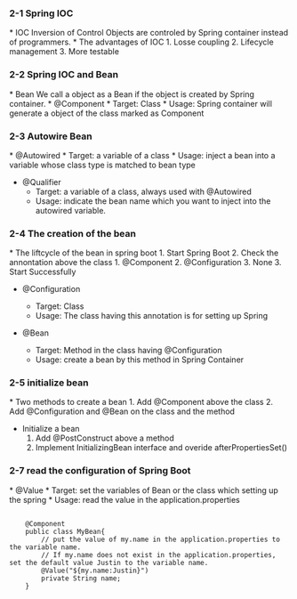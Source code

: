 <h3>2-1 Spring IOC</h3>
* IOC Inversion of Control
	Objects are controled by Spring container instead of programmers.
* The advantages of IOC
	1. Losse coupling
	2. Lifecycle management
	3. More testable

<h3>2-2 Spring IOC and Bean</h3>
* Bean
	We call a object as a Bean if the object is created by Spring container.
* @Component
	* Target: Class
	* Usage: Spring container will generate a object of the class marked as Component

<h3>2-3 Autowire Bean</h3>
* @Autowired
	* Target: a variable of a class
	* Usage: inject a bean into a variable whose class type is matched to bean type

* @Qualifier
	* Target: a variable of a class, always used with @Autowired
	* Usage: indicate the bean name which you want to inject into the autowired variable.

<h3>2-4 The creation of the bean</h3>
* The liftcycle of the bean in spring boot
	1. Start Spring Boot
	2. Check the annontation above the class
		1. @Component
		2. @Configuration
		3. None
	3. Start Successfully

* @Configuration
	* Target: Class
	* Usage: The class having this annotation is for setting up Spring

* @Bean
	* Target: Method in the class having @Configuration
	* Usage: create a bean by this method in Spring Container

<h3>2-5 initialize bean</h3>
* Two methods to create a bean
	1. Add @Component above the class
	2. Add @Configuration and @Bean on the class and the method

* Initialize a bean
	1. Add @PostConstruct above a method 
	2. Implement InitializingBean interface and overide afterPropertiesSet() 

<h3>2-7 read the configuration of Spring Boot</h3>
* @Value
	* Target: set the variables of Bean or the class which setting up the spring
	* Usage: read the value in the application.properties

<pre>
<code>
	@Component
	public class MyBean{
		// put the value of my.name in the application.properties to the variable name. 
		// If my.name does not exist in the application.properties, set the default value Justin to the variable name. 
		@Value("${my.name:Justin}")
		private String name;
	}
</code>
</pre>

	